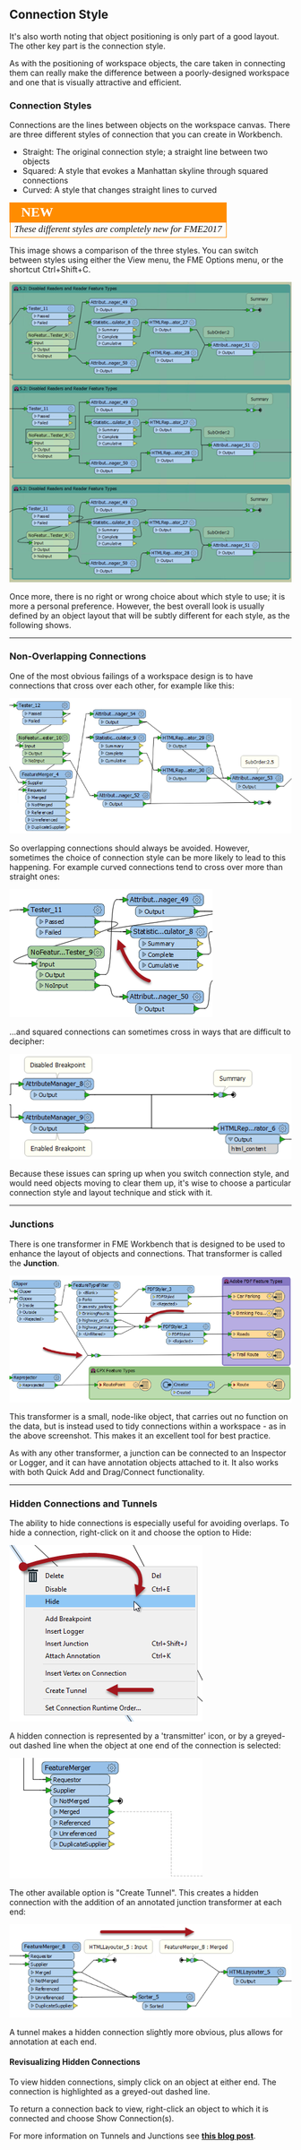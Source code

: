 ## Connection Style ##

It's also worth noting that object positioning is only part of a good layout. The other key part is the connection style. 

As with the positioning of workspace objects, the care taken in connecting them can really make the difference between a poorly-designed workspace and one that is visually attractive and efficient.  

### Connection Styles ###

Connections are the lines between objects on the workspace canvas. There are three different styles of connection that you can create in Workbench.

- Straight: The original connection style; a straight line between two objects
- Squared: A style that evokes a Manhattan skyline through squared connections 
- Curved: A style that changes straight lines to curved

<!--New Section--> 

<table style="border-spacing: 0px">
<tr>
<td style="vertical-align:middle;background-color:darkorange;border: 2px solid darkorange">
<i class="fa fa-bolt fa-lg fa-pull-left fa-fw" style="color:white;padding-right: 12px;vertical-align:text-top"></i>
<span style="color:white;font-size:x-large;font-weight: bold;font-family:serif">NEW</span>
</td>
</tr>

<tr>
<td style="border: 1px solid darkorange">
<span style="font-family:serif; font-style:italic; font-size:larger">
These different styles are completely new for FME2017
</span>
</td>
</tr>
</table>

This image shows a comparison of the three styles. You can switch between styles using either the View menu, the FME Options menu, or the shortcut Ctrl+Shift+C.

![](./Images/Img3.029.ConnectionStyleComparison.png)

Once more, there is no right or wrong choice about which style to use; it is more a personal preference. However, the best overall look is usually defined by an object layout that will be subtly different for each style, as the following shows.

---

### Non-Overlapping Connections ###

One of the most obvious failings of a workspace design is to have connections that cross over each other, for example like this: 

![](./Images/Img3.030.OverlappingConnections.png)

So overlapping connections should always be avoided. However, sometimes the choice of connection style can be more likely to lead to this happening. For example curved connections tend to cross over more than straight ones: 

![](./Images/Img3.031.CrossingCurveConnections.png)

...and squared connections can sometimes cross in ways that are difficult to decipher: 

![](./Images/Img3.032.ManhattanCrossing.png)

Because these issues can spring up when you switch connection style, and would need objects moving to clear them up, it's wise to choose a particular connection style and layout technique and stick with it.

---

### Junctions ###

There is one transformer in FME Workbench that is designed to be used to enhance the layout of objects and connections. That transformer is called the **Junction**.

![](./Images/Img3.033.JunctionTransformers.png)

This transformer is a small, node-like object, that carries out no function on the data, but is instead used to tidy connections within a workspace - as in the above screenshot. This makes it an excellent tool for best practice.

As with any other transformer, a junction can be connected to an Inspector or Logger, and it can have annotation objects attached to it. It also works with both Quick Add and Drag/Connect functionality.

---

### Hidden Connections and Tunnels ###

The ability to hide connections is especially useful for avoiding overlaps. To hide a connection, right-click on it and choose the option to Hide:

![](./Images/Img3.034.HideConnection.png)

A hidden connection is represented by a 'transmitter' icon, or by a greyed-out dashed line when the object at one end of the connection is selected:

![](./Images/Img3.035.HiddenConnections.png)

The other available option is "Create Tunnel". This creates a hidden connection with the addition of an annotated junction transformer at each end:

![](./Images/Img3.036.TunnelConnection.png)

A tunnel makes a hidden connection slightly more obvious, plus allows for annotation at each end.

#### Revisualizing Hidden Connections ####

To view hidden connections, simply click on an object at either end. The connection is highlighted as a greyed-out dashed line.

To return a connection back to view, right-click an object to which it is connected and choose Show Connection(s). 

For more information on Tunnels and Junctions see <strong><a href="http://blog.safe.com/2016/05/fmeevangelist150/">this blog post</a></strong>.